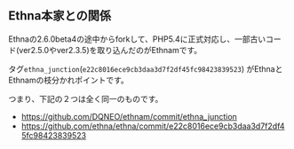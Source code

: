 ## Ethna本家との関係

Ethnaの2.6.0beta4の途中からforkして、PHP5.4に正式対応し、一部古いコード(ver2.5.0やver2.3.5)を取り込んだのがEthnamです。

タグ`ethna_junction`(`e22c8016ece9cb3daa3d7f2df45fc98423839523`) がEthnaとEthnamの枝分かれポイントです。

つまり、下記の２つは全く同一のものです。

* https://github.com/DQNEO/ethnam/commit/ethna_junction
* https://github.com/ethna/ethna/commit/e22c8016ece9cb3daa3d7f2df45fc98423839523
